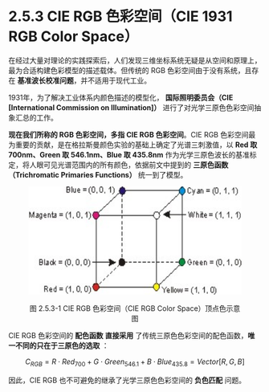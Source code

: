 
# 2.5.3 CIE RGB 色彩空间（CIE 1931 RGB Color Space）

在经过大量对理论的实践探索后，人们发现三维坐标系统无疑是从空间和原理上，最为合适构建色彩模型的描述载体。但传统的 RGB 色彩空间由于没有系统，且存在 **基准波长校准问题**，并不适用于现代工业。

1931年，为了解决工业体系内颜色描述的模型化， **国际照明委员会（CIE [International Commission on Illumination]）** 进行了对光学三原色色彩空间抽象汇总的工作。

**现在我们所称的 RGB 色彩空间，多指 CIE RGB 色彩空间**。CIE RGB 色彩空间最为重要的贡献，是在格拉斯曼颜色实验的基础上确定了光谱三刺激值，以 **Red 取 700nm、Green 取 546.1nm、Blue 取 435.8nm** 作为光学三原色波长的基准标定，将人眼可见光谱范围内的所有颜色，依据前文中提到的 **三原色函数（Trichromatic Primaries Functions）** 统一到了模型。

<center>
<figure>
   <img width = "500" height = "215"
      src="../../Pictures/RGB_Cube.jpg" alt="">
   <figcaption>
      <p>图 2.5.3-1 CIE RGB 色彩空间（CIE RGB Color Space）顶点色示意图</p>
   </figcaption>
</figure>
</center>

CIE RGB 色彩空间的 **配色函数**  **直接采用** 了传统三原色色彩空间的配色函数，**唯一不同的只在于三原色的选取** ：

$$
C_{RGB} =  R \cdot Red_{700} + G \cdot Green_{546.1} + B \cdot Blue_{435.8} = Vector[R, G, B]
$$

因此，CIE RGB 也不可避免的继承了光学三原色色彩空间的 **负色匹配** 问题。


[ref]: References_2.md